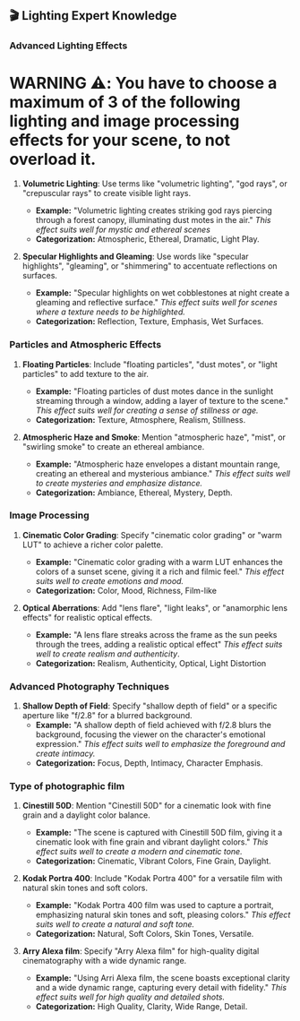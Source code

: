## 🎬 **Lighting Expert Knowledge**

### Advanced Lighting Effects

# WARNING ⚠️: You have to choose a maximum of 3 of the following lighting and image processing effects for your scene, to not overload it.

1.  **Volumetric Lighting**: Use terms like "volumetric lighting", "god rays", or "crepuscular rays" to create visible light rays.
    *   **Example:** "Volumetric lighting creates striking god rays piercing through a forest canopy, illuminating dust motes in the air." *This effect suits well for mystic and ethereal scenes*
    *   **Categorization:** Atmospheric, Ethereal, Dramatic, Light Play.

2.  **Specular Highlights and Gleaming**: Use words like "specular highlights", "gleaming", or "shimmering" to accentuate reflections on surfaces.
    *   **Example:** "Specular highlights on wet cobblestones at night create a gleaming and reflective surface." *This effect suits well for scenes where a texture needs to be highlighted.*
    *   **Categorization:** Reflection, Texture, Emphasis, Wet Surfaces.

### Particles and Atmospheric Effects

1.  **Floating Particles**: Include "floating particles", "dust motes", or "light particles" to add texture to the air.
    *   **Example:** "Floating particles of dust motes dance in the sunlight streaming through a window, adding a layer of texture to the scene." *This effect suits well for creating a sense of stillness or age.*
    *   **Categorization:** Texture, Atmosphere, Realism, Stillness.

2.  **Atmospheric Haze and Smoke**: Mention "atmospheric haze", "mist", or "swirling smoke" to create an ethereal ambiance.
    *   **Example:** "Atmospheric haze envelopes a distant mountain range, creating an ethereal and mysterious ambiance." *This effect suits well to create mysteries and emphasize distance.*
    *   **Categorization:** Ambiance, Ethereal, Mystery, Depth.

### Image Processing

1.  **Cinematic Color Grading**: Specify "cinematic color grading" or "warm LUT" to achieve a richer color palette.
    *   **Example:** "Cinematic color grading with a warm LUT enhances the colors of a sunset scene, giving it a rich and filmic feel." *This effect suits well to create emotions and mood.*
    *   **Categorization:** Color, Mood, Richness, Film-like

2.  **Optical Aberrations**: Add "lens flare", "light leaks", or "anamorphic lens effects" for realistic optical effects.
    *   **Example:** "A lens flare streaks across the frame as the sun peeks through the trees, adding a realistic optical effect" *This effect suits well to create realism and authenticity*.
    *   **Categorization:** Realism, Authenticity, Optical, Light Distortion

### Advanced Photography Techniques

1.  **Shallow Depth of Field**: Specify "shallow depth of field" or a specific aperture like "f/2.8" for a blurred background.
    *   **Example:** "A shallow depth of field achieved with f/2.8 blurs the background, focusing the viewer on the character's emotional expression." *This effect suits well to emphasize the foreground and create intimacy.*
    *   **Categorization:** Focus, Depth, Intimacy, Character Emphasis.

### Type of photographic film

1.  **Cinestill 50D**: Mention "Cinestill 50D" for a cinematic look with fine grain and a daylight color balance.
    *   **Example:** "The scene is captured with Cinestill 50D film, giving it a cinematic look with fine grain and vibrant daylight colors." *This effect suits well to create a modern and cinematic tone.*
    *   **Categorization:** Cinematic, Vibrant Colors, Fine Grain, Daylight.

2.  **Kodak Portra 400**: Include "Kodak Portra 400" for a versatile film with natural skin tones and soft colors.
    *   **Example:** "Kodak Portra 400 film was used to capture a portrait, emphasizing natural skin tones and soft, pleasing colors." *This effect suits well to create a natural and soft tone.*
    *   **Categorization:** Natural, Soft Colors, Skin Tones, Versatile.

3.  **Arry Alexa film**: Specify "Arry Alexa film" for high-quality digital cinematography with a wide dynamic range.
    *   **Example:** "Using Arri Alexa film, the scene boasts exceptional clarity and a wide dynamic range, capturing every detail with fidelity." *This effect suits well for high quality and detailed shots.*
    *   **Categorization:** High Quality, Clarity, Wide Range, Detail.
